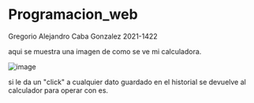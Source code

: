 # Programacion_web
Gregorio Alejandro Caba Gonzalez
2021-1422

aqui se muestra una imagen de como se ve mi calculadora.


![image](https://user-images.githubusercontent.com/100645620/172220785-7bfd9ebe-825c-450a-855f-291f78e5d1ec.png)

si le da un "click" a cualquier dato guardado en el historial se devuelve al calculador para operar con es.
